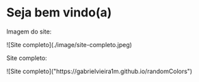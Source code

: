 # Seja bem vindo(a)
<p>Imagem do site:</p>
![Site completo](./image/site-completo.jpeg)

<p>Site completo:</p>
![Site completo]("https://gabrielvieira1m.github.io/randomColors")